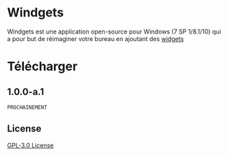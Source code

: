 # Windgets

Windgets est une application open-source pour Windows (7 SP 1/8.1/10) qui a pour but de réimaginer votre bureau en ajoutant des [widgets](https://fr.wikipedia.org/wiki/Widget_interactif)

# Télécharger

## 1.0.0-a.1

```bash
PROCHAINEMENT
```


## License
[ GPL-3.0 License](https://github.com/sumokai-git/Windgets/blob/master/License)
